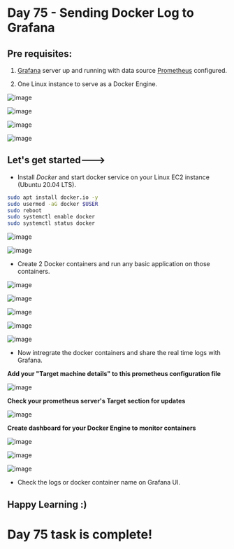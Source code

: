 # Day 75 - Sending Docker Log to Grafana

## Pre requisites:

1. [Grafana](https://90daysofdevopschallenge.hashnode.dev/day73-90daysofdevops-challenge-tws) server up and running with data source  [Prometheus](https://90daysofdevopschallenge.hashnode.dev/day74-90daysofdevops-challenge-tws) configured.

2. One Linux instance to serve as a Docker Engine.

![image](https://github.com/Chaitannyaa/90DaysOfDevOps/assets/117350787/8d31f781-cbca-4362-85f5-96a6a4c0c659)

![image](https://github.com/Chaitannyaa/90DaysOfDevOps/assets/117350787/aaefa210-9904-4ab3-bf3a-9ed40cfceb59)

![image](https://github.com/Chaitannyaa/90DaysOfDevOps/assets/117350787/399c48df-30df-4230-b2f2-bc9b18e293a6)

![image](https://github.com/Chaitannyaa/90DaysOfDevOps/assets/117350787/497df76e-4c5a-4bc1-9a15-d4c3d4534f16)

## Let's get started--->

- Install *Docker* and start docker service on your Linux EC2 instance (Ubuntu 20.04 LTS).

```sh
sudo apt install docker.io -y
sudo usermod -aG docker $USER
sudo reboot
sudo systemctl enable docker
sudo systemctl status docker
```

![image](https://github.com/Chaitannyaa/90DaysOfDevOps/assets/117350787/bc852fde-914c-41b8-a9c6-0e1574f92cc8)

![image](https://github.com/Chaitannyaa/90DaysOfDevOps/assets/117350787/38156016-56c2-4cdc-962d-6a6890b0b8b5)

- Create 2 Docker containers and run any basic application on those containers.

![image](https://github.com/Chaitannyaa/90DaysOfDevOps/assets/117350787/1a237307-6907-40cc-80e3-bd1bc7ad32d4)

![image](https://github.com/Chaitannyaa/90DaysOfDevOps/assets/117350787/1f34691b-768d-49b1-bd9e-67db4f98e312)

![image](https://github.com/Chaitannyaa/90DaysOfDevOps/assets/117350787/0a7d5961-2c2b-4f54-b8c3-b1a22cecba70)

![image](https://github.com/Chaitannyaa/90DaysOfDevOps/assets/117350787/8e7e1aee-f034-4945-a749-5bbd4f1513f1)

![image](https://github.com/Chaitannyaa/90DaysOfDevOps/assets/117350787/36e19d11-aeb4-472b-bc9b-7745dedf9343)

- Now intregrate the docker containers and share the real time logs with Grafana.

**Add your "Target machine details" to this prometheus configuration file**

![image](https://github.com/Chaitannyaa/90DaysOfDevOps/assets/117350787/b07547ef-522d-41cc-91d1-160c62b3e931)

**Check your prometheus server's Target section for updates**

![image](https://github.com/Chaitannyaa/90DaysOfDevOps/assets/117350787/e20e31f2-00d1-40a9-bb79-16b992ef1f8c)

**Create dashboard for your Docker Engine to monitor containers**

![image](https://github.com/Chaitannyaa/90DaysOfDevOps/assets/117350787/e4755c89-1615-4ca3-b4e3-d60839ea11ef)

![image](https://github.com/Chaitannyaa/90DaysOfDevOps/assets/117350787/56495a25-8f11-4bf8-8e22-970553b8533c)

![image](https://github.com/Chaitannyaa/90DaysOfDevOps/assets/117350787/1d048b9d-c292-413a-a072-7a9f4367b370)


- Check the logs or docker container name on Grafana UI.


## Happy Learning :)

# Day 75 task is complete!
